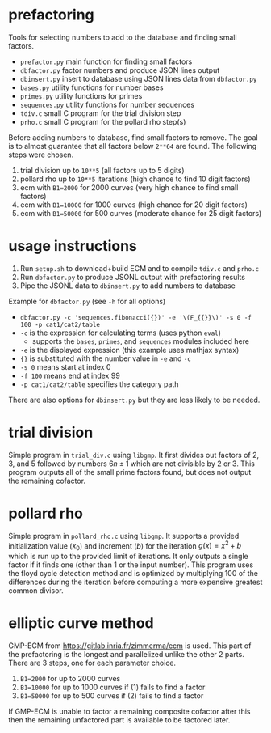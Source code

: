 # prefactoring

Tools for selecting numbers to add to the database and finding small factors.
- `prefactor.py` main function for finding small factors
- `dbfactor.py` factor numbers and produce JSON lines output
- `dbinsert.py` insert to database using JSON lines data from `dbfactor.py`
- `bases.py` utility functions for number bases
- `primes.py` utility functions for primes
- `sequences.py` utility functions for number sequences
- `tdiv.c` small C program for the trial division step
- `prho.c` small C program for the pollard rho step(s)

Before adding numbers to database, find small factors to remove. The goal is to
almost guarantee that all factors below `2**64` are found. The following steps
were chosen.

1. trial division up to `10**5` (all factors up to 5 digits)
2. pollard rho up to `10**5` iterations (high chance to find 10 digit factors)
3. ecm with `B1=2000` for 2000 curves (very high chance to find small factors)
4. ecm with `B1=10000` for 1000 curves (high chance for 20 digit factors)
5. ecm with `B1=50000` for 500 curves (moderate chance for 25 digit factors)

# usage instructions

1. Run `setup.sh` to download+build ECM and to compile `tdiv.c` and `prho.c`
2. Run `dbfactor.py` to produce JSONL output with prefactoring results
3. Pipe the JSONL data to `dbinsert.py` to add numbers to database

Example for `dbfactor.py` (see `-h` for all options)
- `dbfactor.py -c 'sequences.fibonacci({})' -e '\(F_{{}}\)' -s 0 -f 100 -p cat1/cat2/table`
- `-c` is the expression for calculating terms (uses python `eval`)
  - supports the `bases`, `primes`, and `sequences` modules included here
- `-e` is the displayed expression (this example uses mathjax syntax)
- `{}` is substituted with the number value in `-e` and `-c`
- `-s 0` means start at index 0
- `-f 100` means end at index 99
- `-p cat1/cat2/table` specifies the category path

There are also options for `dbinsert.py` but they are less likely to be needed.

# trial division

Simple program in `trial_div.c` using `libgmp`. It first divides out factors of
2, 3, and 5 followed by numbers $6n\pm1$ which are not divisible by 2 or 3.
This program outputs all of the small prime factors found, but does not output
the remaining cofactor.

# pollard rho

Simple program in `pollard_rho.c` using `libgmp`. It supports a provided
initialization value ($x_0$) and increment ($b$) for the iteration $g(x)=x^2+b$
which is run up to the provided limit of iterations. It only outputs a single
factor if it finds one (other than 1 or the input number). This program uses
the floyd cycle detection method and is optimized by multiplying 100 of the
differences during the iteration before computing a more expensive greatest
common divisor.

# elliptic curve method

GMP-ECM from https://gitlab.inria.fr/zimmerma/ecm is used. This part of the
prefactoring is the longest and parallelized unlike the other 2 parts. There
are 3 steps, one for each parameter choice.

1. `B1=2000` for up to 2000 curves
2. `B1=10000` for up to 1000 curves if (1) fails to find a factor
3. `B1=50000` for up to 500 curves if (2) fails to find a factor

If GMP-ECM is unable to factor a remaining composite cofactor after this then
the remaining unfactored part is available to be factored later.
